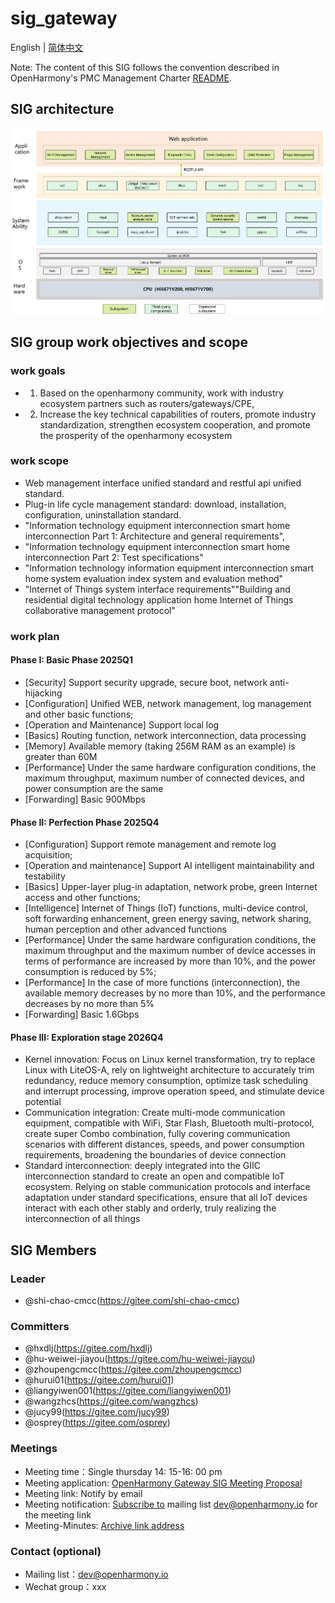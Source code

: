 # sig_gateway
English | [简体中文](./sig_gateway_cn.md)

Note: The content of this SIG follows the convention described in OpenHarmony's PMC Management Charter [README](../../zh/pmc.md).

## SIG architecture
![输入图片说明](figures/architecture_en.png)

## SIG group work objectives and scope

### work goals
- 1. Based on the openharmony community, work with industry ecosystem partners such as routers/gateways/CPE,
- 2. Increase the key technical capabilities of routers, promote industry standardization, strengthen ecosystem cooperation, and promote the prosperity of the openharmony ecosystem

### work scope
- Web management interface unified standard and restful api unified standard.
- Plug-in life cycle management standard: download, installation, configuration, uninstallation standard.
- "Information technology equipment interconnection smart home interconnection Part 1: Architecture and general requirements",
- "Information technology equipment interconnection smart home interconnection Part 2: Test specifications"
- "Information technology information equipment interconnection smart home system evaluation index system and evaluation method"
- "Internet of Things system interface requirements""Building and residential digital technology application home Internet of Things collaborative management protocol"

### work plan
#### Phase I: Basic Phase 2025Q1
- [Security] Support security upgrade, secure boot, network anti-hijacking
- [Configuration] Unified WEB, network management, log management and other basic functions;
- [Operation and Maintenance] Support local log
- [Basics] Routing function, network interconnection, data processing
- [Memory] Available memory (taking 256M RAM as an example) is greater than 60M
- [Performance] Under the same hardware configuration conditions, the maximum throughput, maximum number of connected devices, and power consumption are the same
- [Forwarding] Basic 900Mbps
#### Phase II: Perfection Phase 2025Q4
- [Configuration] Support remote management and remote log acquisition;
- [Operation and maintenance] Support AI intelligent maintainability and testability
- [Basics] Upper-layer plug-in adaptation, network probe, green Internet access and other functions;
- [Intelligence] Internet of Things (IoT) functions, multi-device control, soft forwarding enhancement, green energy saving, network sharing, human perception and other advanced functions
- [Performance] Under the same hardware configuration conditions, the maximum throughput and the maximum number of device accesses in terms of performance are increased by more than 10%, and the power consumption is reduced by 5%;
- [Performance] In the case of more functions (interconnection), the available memory decreases by no more than 10%, and the performance decreases by no more than 5%
- [Forwarding] Basic 1.6Gbps
#### Phase III: Exploration stage 2026Q4
- Kernel innovation: Focus on Linux kernel transformation, try to replace Linux with LiteOS-A, rely on lightweight architecture to accurately trim redundancy, reduce memory consumption, optimize task scheduling and interrupt processing, improve operation speed, and stimulate device potential
- Communication integration: Create multi-mode communication equipment, compatible with WiFi, Star Flash, Bluetooth multi-protocol, create super Combo combination, fully covering communication scenarios with different distances, speeds, and power consumption requirements, broadening the boundaries of device connection
- Standard interconnection: deeply integrated into the GIIC interconnection standard to create an open and compatible IoT ecosystem. Relying on stable communication protocols and interface adaptation under standard specifications, ensure that all IoT devices interact with each other stably and orderly, truly realizing the interconnection of all things

## SIG Members

### Leader
- @shi-chao-cmcc(https://gitee.com/shi-chao-cmcc)

### Committers
- @hxdlj(https://gitee.com/hxdlj)
- @hu-weiwei-jiayou(https://gitee.com/hu-weiwei-jiayou)
- @zhoupengcmcc(https://gitee.com/zhoupengcmcc)
- @hurui01(https://gitee.com/hurui01)
- @liangyiwen001(https://gitee.com/liangyiwen001)
- @wangzhcs(https://gitee.com/wangzhcs)
- @jucy99(https://gitee.com/jucy99)
- @osprey(https://gitee.com/osprey)

### Meetings
 - Meeting time：Single thursday 14: 15-16: 00 pm
 - Meeting application: [OpenHarmony Gateway SIG Meeting Proposal](https://docs.qingque.cn/s/home/eZQDvBVvUxUyUAZ9chWhhxAjd?identityId=2D7couieItQ&section=2172595)
 - Meeting link: Notify by email
 - Meeting notification: [Subscribe to](https://lists.openatom.io/postorius/lists/dev.openharmony.io) mailing list dev@openharmony.io for the meeting link
 - Meeting-Minutes: [Archive link address](https://gitee.com/openharmony-sig/sig-content)

### Contact (optional)

- Mailing list：dev@openharmony.io
- Wechat group：xxx